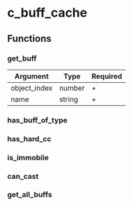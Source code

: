 # c\_buff\_cache

## Functions

### get\_buff

| Argument      | Type   | Required |
| ------------- | ------ | -------- |
| object\_index | number | +        |
| name          | string | +        |

### has\_buff\_of\_typ**e**

### **has**\_hard\_cc

### is\_immobile

### can\_cast

### get\_all\_buffs

